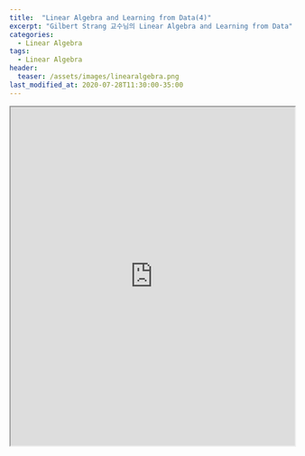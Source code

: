 ```yaml
---
title:  "Linear Algebra and Learning from Data(4)"
excerpt: "Gilbert Strang 교수님의 Linear Algebra and Learning from Data"
categories:
  - Linear Algebra
tags:
  - Linear Algebra
header:
  teaser: /assets/images/linearalgebra.png
last_modified_at: 2020-07-28T11:30:00-35:00
---
```


<iframe src="https://drive.google.com/file/d/1gLyD8w5RIxcfifcua1t1vuTblwwWxIcF/preview" width="100%" height="600"></iframe>